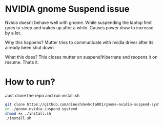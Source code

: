 # NVIDIA gnome Suspend issue

Nvidia doesnt behave well with gnome. While suspending the laptop first goes to sleep and wakes up after a while. Causes power draw to increase by a lot.

Why this happens?
Mutter tries to communicate with nvidia driver after its already been shut down

What this does?
This closes mutter on suspend/hibernate and reopens it on resume. Thats it.


# How to run?
Just clone the repo and run install.sh

```bash
git clone https://github.com/dineshdevkota001/gnome-nvidia-suspend-systemd
cd ./gnome-nvidia-suspend-systemd
chmod +x ./install.sh
./install.sh
```
